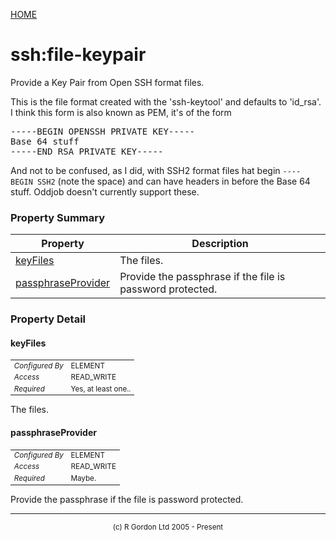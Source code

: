 [HOME](../../../README.md)
# ssh:file-keypair

Provide a Key Pair from Open SSH format files.


This is the file format created with the 'ssh-keytool'
and defaults to 'id_rsa'. I think this form is also known as PEM, it's of the form
<pre>
-----BEGIN OPENSSH PRIVATE KEY-----
Base 64 stuff
-----END RSA PRIVATE KEY-----
</pre>
And not to be confused, as I did, with SSH2 format files hat begin `---- BEGIN SSH2` (note the space) and
can have headers in before the Base 64 stuff. Oddjob doesn't currently support these.

### Property Summary

| Property | Description |
| -------- | ----------- |
| [keyFiles](#propertykeyFiles) | The files. | 
| [passphraseProvider](#propertypassphraseProvider) | Provide the passphrase if the file is password protected. | 


### Property Detail
#### keyFiles <a name="propertykeyFiles"></a>

<table style='font-size:smaller'>
      <tr><td><i>Configured By</i></td><td>ELEMENT</td></tr>
      <tr><td><i>Access</i></td><td>READ_WRITE</td></tr>
      <tr><td><i>Required</i></td><td>Yes, at least one..</td></tr>
</table>

The files.

#### passphraseProvider <a name="propertypassphraseProvider"></a>

<table style='font-size:smaller'>
      <tr><td><i>Configured By</i></td><td>ELEMENT</td></tr>
      <tr><td><i>Access</i></td><td>READ_WRITE</td></tr>
      <tr><td><i>Required</i></td><td>Maybe.</td></tr>
</table>

Provide the passphrase if the file is password protected.


-----------------------

<div style='font-size: smaller; text-align: center;'>(c) R Gordon Ltd 2005 - Present</div>
